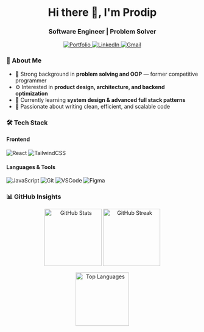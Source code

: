 <h1 align="center">Hi there 👋, I'm Prodip</h1>
<h3 align="center">Software Engineer | Problem Solver</h3>

<p align="center">
  <a href="https://prodip-sarker.netlify.app" target="_blank">
    <img src="https://img.shields.io/badge/Portfolio-000000?style=for-the-badge&logo=About.me&logoColor=white" alt="Portfolio" />
  </a>
  <a href="https://linkedin.com/in/itsprodip" target="_blank">
    <img src="https://img.shields.io/badge/LinkedIn-0A66C2?style=for-the-badge&logo=linkedin&logoColor=white" alt="LinkedIn" />
  </a>
  <a href="mailto:prodipsarker953@gmail.com">
    <img src="https://img.shields.io/badge/Gmail-D14836?style=for-the-badge&logo=gmail&logoColor=white" alt="Gmail" />
  </a>
</p>

### 🧠 About Me   
- 🧩 Strong background in **problem solving and OOP** — former competitive programmer  
- ⚙️ Interested in **product design, architecture, and backend optimization**  
- 🌱 Currently learning **system design & advanced full stack patterns**  
- 🚀 Passionate about writing clean, efficient, and scalable code  

### 🛠️ Tech Stack  

#### Frontend  
![React](https://img.shields.io/badge/React-61DAFB?style=for-the-badge&logo=react&logoColor=black)
![TailwindCSS](https://img.shields.io/badge/TailwindCSS-38B2AC?style=for-the-badge&logo=tailwindcss&logoColor=white)
#### Languages & Tools  
![JavaScript](https://img.shields.io/badge/JavaScript-F7DF1E?style=for-the-badge&logo=javascript&logoColor=black)
![Git](https://img.shields.io/badge/Git-F05032?style=for-the-badge&logo=git&logoColor=white)
![VSCode](https://img.shields.io/badge/VS%20Code-0078D7?style=for-the-badge&logo=visualstudiocode&logoColor=white)
![Figma](https://img.shields.io/badge/Figma-F24E1E?style=for-the-badge&logo=figma&logoColor=white)

### 📊 GitHub Insights  

<p align="center">
  <img src="https://github-readme-stats.vercel.app/api?username=itsprodip&show_icons=true&theme=react&hide_border=true&include_all_commits=true" height="150" alt="GitHub Stats" />
  <img src="https://github-readme-streak-stats.herokuapp.com/?user=itsprodip&theme=react&hide_border=true" height="150" alt="GitHub Streak" />
</p>

<p align="center">
  <img src="https://github-readme-stats.vercel.app/api/top-langs/?username=itsprodip&layout=compact&theme=react&hide_border=true" height="140" alt="Top Languages" />
</p>
